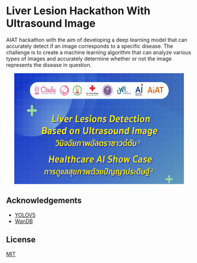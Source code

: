 
# Liver Lesion Hackathon With Ultrasound Image

AIAT hackathon with the aim of developing a deep learning model that can accurately detect if an image corresponds to a specific disease. The challenge is to create a machine learning algorithm that can analyze various types of images and accurately determine whether or not the image represents the disease in question.





<p align="center">
  <img width="460" height="300" src=im.png">
</p>

## Acknowledgements

 - [YOLOV5](https://github.com/ultralytics/yolov5)
 - [WanDB](https://wandb.ai/site)



## License

[MIT](https://choosealicense.com/licenses/mit/)

